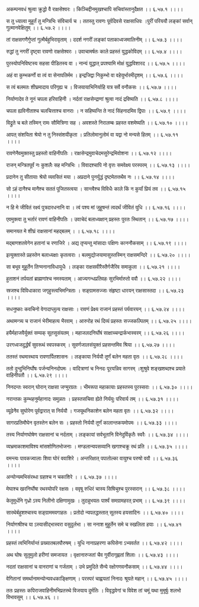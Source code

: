 अकम्पनवधं श्रुत्वा क्रुद्धो वै राक्षसेश्वरः ।
किञ्चिद्दीनमुखश्चापि सचिवांस्तानुदैक्षत ।। ६.५७.१ ।।।।

स तु ध्यात्वा मुहूर्तं तु मन्त्रिभिः संविचार्य च ।
ततस्तु रावणः पूर्वदिवसे राक्षसाधिपः ।पुरीं परिययौ लङ्कां सर्वान् गुल्मानवेक्षितुम् ।। ६.५७.२ ।।।।

तां राक्षसगणैर्गुप्तां गुल्मैर्बहुभिरावृताम् ।
ददर्श नगरीं लङ्कां पताकाध्वजमालिनीम् ।। ६.५७.३ ।।।।

रुद्धां तु नगरीं दृष्ट्वा रावणो राक्षसेश्वरः ।
उवाचामर्षतः काले प्रहस्तं युद्धकोविदम् ।। ६.५७.४ ।।।।

पुरस्योपनिविष्टस्य सहसा पीडितस्य वा ।
नान्यं युद्धात् प्रपश्यामि मोक्षं युद्धविशारद ।। ६.५७.५ ।।।।

अहं वा कुम्भकर्णो वा त्वं वा सेनापतिर्मम ।
इन्द्रजिद्वा निकुम्भो वा वहेयुर्भारमीदृशम् ।। ६.५७.६ ।।।।

स त्वं बलमतः शीघ्रमादाय परिगृह्य च ।
विजयायाभिनिर्याहि यत्र सर्वे वनौकसः ।। ६.५७.७ ।।।।

निर्याणादेव ते नूनं चपला हरिवाहिनी ।
नर्दतां राक्षसेन्द्राणां श्रुत्वा नादं द्रविष्यति ।। ६.५७.८ ।।।।

चपला ह्यविनीताश्च चलचित्ताश्च वानराः ।
न सहिष्यन्ति ते नादं सिंहनादमिव द्विपाः ।। ६.५७.९ ।।।।

विद्रुते च बले तस्मिन् रामः सौमित्रिणा सह ।
अवशस्ते निरालम्बः प्रहस्त वशमेष्यति ।। ६.५७.१० ।।।।

आपत् संशयिता श्रेयो न तु निस्संशयीकृता ।
प्रतिलोमानुलोमं वा यद्वा नो मन्यसे हितम् ।। ६.५७.११ ।।।।

रावणेनैवमुक्तस्तु प्रहस्तो वाहिनीपतिः ।
राक्षसेन्द्रमुवाचेदमसुरेन्द्रमिवोशना ।। ६.५७.१२ ।।।।

राजन् मन्त्रितपूर्वं नः कुशलैः सह मन्त्रिभिः ।
विवादश्चापि नो वृत्तः समवेक्ष्य परस्परम् ।। ६.५७.१३ ।।।।

प्रदानेन तु सीतायाः श्रेयो व्यवसितं मया ।
अप्रदाने पुनर्युद्धं दृष्टमेतत्तथैव नः ।। ६.५७.१४ ।।।।

सो ऽहं दानैश्च मानैश्च सततं पूजितस्त्वया ।
सान्त्वैश्च विविधैः काले किं न कुर्यां प्रियं तव ।। ६.५७.१५ ।।।।

न हि मे जीवितं रक्ष्यं पुत्रदारधनानि वा ।
त्वं पश्य मां जुहूषन्तं त्वदर्थं जीवितं युधि ।। ६.५७.१६ ।।।।

एवमुक्त्वा तु भर्तारं रावणं वाहिनीपतिः ।
उवाचेदं बलाध्यक्षान् प्रहस्तः पुरतः स्थितान् ।। ६.५७.१७ ।।।।

समानयत मे शीघ्रं राक्षसानां महद्बलम् ।
। ६.५७.१८ ।।।।

मद्बाणशतवेगेन हतानां च रणाजिरे ।
अद्य तृप्यन्तु मांसादाः पक्षिणः काननौकसाम् ।। ६.५७.१९ ।।।।

इत्युक्तास्ते प्रहस्तेन बलाध्यक्षाः कृतत्वराः ।
बलमुद्योजयामासुस्तस्मिन् राक्षसमन्दिरे ।। ६.५७.२० ।।।।

सा बभूव मुहूर्तेन तिग्मनानाविधायुधैः ।
लङ्का राक्षसवीरैस्तैर्गजैरिव समाकुला ।। ६.५७.२१ ।।।।

हुताशनं तर्पयतां ब्राह्मणांश्च नमस्यताम् ।
आज्यगन्धप्रतिवहः सुरभिर्मारुतो ववौ ।। ६.५७.२२ ।।।।

स्रजश्च विविधाकारा जगृहुस्त्वभिमन्त्रिताः ।
सङ्ग्रामसज्जाः संहृष्टा धारयन् राक्षसास्तदा ।। ६.५७.२३ ।।।।

सधनुष्काः कवचिनो वेगादाप्लुत्य राक्षसाः ।
रावणं प्रेक्ष्य राजानं प्रहस्तं पर्यवारयन् ।। ६.५७.२४ ।।।।

अथामन्त्र्य च राजानं भेरीमाहत्य भैरवाम् ।
आरुरोह रथं दिव्यं प्रहस्तः सज्जकल्पितम् ।। ६.५७.२५ ।।।।

हयैर्महाजवैर्युक्तं सम्यक् सूतसुसंयतम् ।
महाजलदनिर्घोषं साक्षाच्चन्द्रार्कभास्वरम् ।। ६.५७.२६ ।।।।

उरगध्वजदुर्द्धर्षं सुवरूथं स्वपस्करम् ।
सुवर्णजालसंयुक्तं प्रहसन्तमिव श्रिया ।। ६.५७.२७ ।।।।

ततस्तं रथमास्थाय रावणार्पितशासनः ।
लङ्काया निर्ययौ तूर्णं बलेन महता वृतः ।। ६.५७.२८ ।।।।

ततो दुन्दुभिनिर्घोषः पर्जन्यनिनदोपमः ।
वादित्राणां च निनदः पूरयन्निव सागरम् ।शुश्रुवे शङ्खशब्दश्च प्रयाते वाहिनीपतौ ।। ६.५७.२९ ।।।।

निनदन्तः स्वरान् घोरान् राक्षसा जग्मुरग्रतः ।
भीमरूपा महाकायाः प्रहस्तस्य पुरस्सराः ।। ६.५७.३० ।।।।

नरान्तकः कुम्भहनुर्महानादः समुन्नतः ।
प्रहस्तसचिवा ह्येते निर्ययुः परिवार्य तम् ।। ६.५७.३१ ।।।।

व्यूढेनैव सुघोरेण पूर्वद्वारात् स निर्ययौ ।
गजयूथनिकाशेन बलेन महता वृतः ।। ६.५७.३२ ।।।।

सागरप्रतिमौघेन वृतस्तेन बलेन सः ।
प्रहस्तो निर्ययौ तूर्णं कालान्तकयमोपमः ।। ६.५७.३३ ।।।।

तस्य निर्याणघोषेण राक्षसानां च नर्दताम् ।
लङ्कायां सर्वभूतानि विनेदुर्विकृतैः स्वरैः ।। ६.५७.३४ ।।।।

व्यभ्रमाकाशमाविश्य मांसशोणितभोजनाः ।
मण्डलान्यपसव्यानि खगाश्चक्रू रथं प्रति ।। ६.५७.३५ ।।।।

वमन्त्यः पावकज्वालाः शिवा घोरं ववाशिरे ।
अन्तरिक्षात् पपातोल्का वायुश्च परुषो ववौ ।। ६.५७.३६ ।।।।

अन्योन्यमभिसंरब्धा ग्रहाश्च न चकाशिरे ।
। ६.५७.३७ ।।।।

मेघाश्च खरनिर्घोषा रथस्योपरि रक्षसः ।
ववृषू रुधिरं चास्य सिषिचुश्च पुरस्सरान् ।। ६.५७.३८ ।।।।

केतुमूर्धनि गृध्रो ऽस्य निलीनो दक्षिणामुखः ।
तुदन्नुभयतः पार्श्वं समग्रामहरत् प्रभाम् ।। ६.५७.३९ ।।।।

सारथेर्बहुशश्चास्य सङ्ग्राममवगाहतः ।
प्रतोदो न्यपतद्धस्तात् सूतस्य हयसादिनः ।। ६.५७.४० ।।।।

निर्याणश्रीश्च या ऽस्यासीद्भास्वरा वसुदुर्लभा ।
सा ननाश मुहूर्तेन समे च स्खलिता हयाः ।। ६.५७.४१ ।।।।

प्रहस्तं त्वभिनिर्यान्तं प्रख्यातबलपौरुषम् ।
युधि नानाप्रहरणा कपिसेना ऽभ्यवर्तत ।। ६.५७.४२ ।।।।

अथ घोषः सुतुमुलो हरीणां समजायत ।
वृक्षानारुजतां चैव गुर्वीरागृह्णतां शिलाः ।। ६.५७.४३ ।।।।

नदतां राक्षसानां च वानराणां च गर्जताम् ।
उभे प्रमुदिते सैन्ये रक्षोगणवनौकसाम् ।। ६.५७.४४ ।।।।

वेगितानां समर्थानामन्योन्यवधकाङ्क्षिणाम् ।
परस्परं चाह्वयतां निनादः श्रूयते महान् ।। ६.५७.४५ ।।।।

ततः प्रहस्तः कपिराजवाहिनीमभिप्रतस्थे विजयाय दुर्मतिः ।
विवृद्धवेगां च विवेश तां चमूं यथा मुमूर्षुः शलभो विभावसुम् ।। ६.५७.४६ ।।

